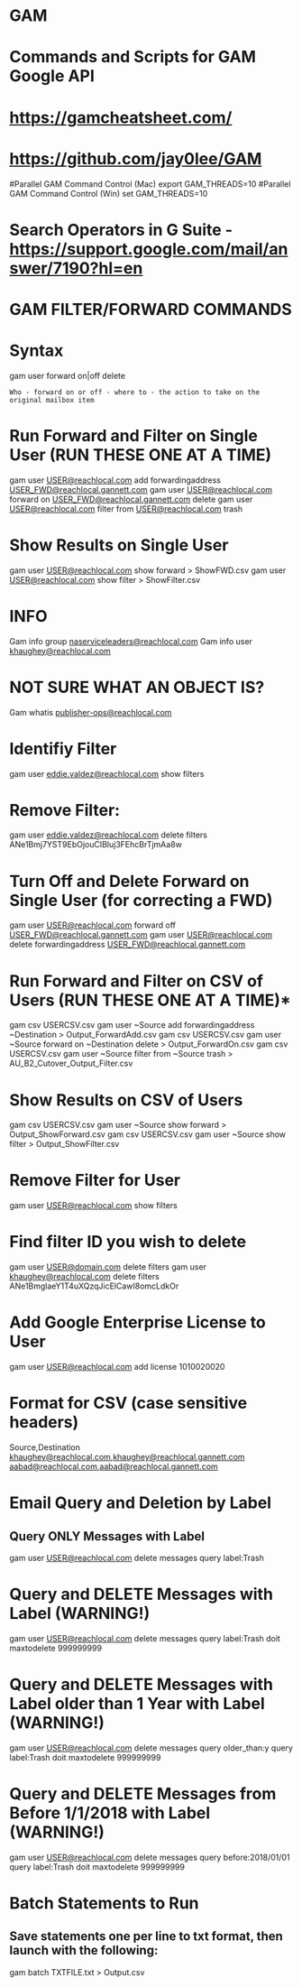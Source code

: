 # GAM
# Commands and Scripts for GAM Google API

# https://gamcheatsheet.com/
# https://github.com/jay0lee/GAM

#Parallel GAM Command Control (Mac)
export GAM_THREADS=10
#Parallel GAM Command Control (Win)
set GAM_THREADS=10

# Search Operators in G Suite - https://support.google.com/mail/answer/7190?hl=en

# GAM FILTER/FORWARD COMMANDS


# Syntax

gam user <username>  forward on|off  <EmailAddress> delete

    Who - forward on or off - where to - the action to take on the original mailbox item


# Run Forward and Filter on Single User (RUN THESE ONE AT A TIME)
gam user USER@reachlocal.com add forwardingaddress USER_FWD@reachlocal.gannett.com
gam user USER@reachlocal.com forward on USER_FWD@reachlocal.gannett.com delete
gam user USER@reachlocal.com filter from USER@reachlocal.com trash

# Show Results on Single User
gam user USER@reachlocal.com show forward > ShowFWD.csv
gam user USER@reachlocal.com show filter > ShowFilter.csv

# INFO
Gam info group naserviceleaders@reachlocal.com
Gam info user khaughey@reachlocal.com

# NOT SURE WHAT AN OBJECT IS?
Gam whatis publisher-ops@reachlocal.com

# Identifiy Filter
gam user eddie.valdez@reachlocal.com show filters

# Remove Filter:
gam user eddie.valdez@reachlocal.com delete filters ANe1Bmj7YST9EbOjouCIBluj3FEhcBrTjmAa8w

# Turn Off and Delete Forward on Single User (for correcting a FWD)
gam user USER@reachlocal.com forward off USER_FWD@reachlocal.gannett.com
gam user USER@reachlocal.com delete forwardingaddress USER_FWD@reachlocal.gannett.com

# Run Forward and Filter on CSV of Users (RUN THESE ONE AT A TIME)*
gam csv USERCSV.csv gam user ~Source add forwardingaddress ~Destination > Output_ForwardAdd.csv
gam csv USERCSV.csv gam user ~Source forward on ~Destination delete  > Output_ForwardOn.csv
gam csv USERCSV.csv gam user ~Source filter from ~Source trash > AU_B2_Cutover_Output_Filter.csv

# Show Results on CSV of Users
gam csv USERCSV.csv gam user ~Source show forward > Output_ShowForward.csv
gam csv USERCSV.csv gam user ~Source show filter > Output_ShowFilter.csv

# Remove Filter for User
gam user USER@reachlocal.com show filters

# Find filter ID you wish to delete
gam user USER@domain.com delete filters <FilterID>
gam user khaughey@reachlocal.com delete filters ANe1BmglaeY1T4uXQzqJicElCawI8omcLdkOr

# Add Google Enterprise License to User
gam user USER@reachlocal.com add license 1010020020

# Format for CSV (case sensitive headers)
Source,Destination
khaughey@reachlocal.com,khaughey@reachlocal.gannett.com
aabad@reachlocal.com,aabad@reachlocal.gannett.com

# Email Query and Deletion by Label

## Query ONLY Messages with Label
gam user USER@reachlocal.com delete messages query label:Trash

# Query and DELETE Messages with Label (WARNING!)
gam user USER@reachlocal.com delete messages query label:Trash doit maxtodelete 999999999

# Query and DELETE Messages with Label older than 1 Year with Label (WARNING!)
gam user USER@reachlocal.com delete messages query older_than:y query label:Trash doit maxtodelete 999999999

# Query and DELETE Messages from Before 1/1/2018 with Label (WARNING!)
gam user USER@reachlocal.com delete messages query before:2018/01/01 query label:Trash doit maxtodelete 999999999

# Batch Statements to Run  

## Save statements one per line to txt format, then launch with the following:
gam batch TXTFILE.txt > Output.csv
